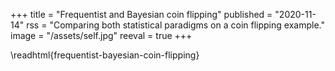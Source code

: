+++
title = "Frequentist and Bayesian coin flipping"
published = "2020-11-14"
rss = "Comparing both statistical paradigms on a coin flipping example."
image = "/assets/self.jpg"
reeval = true
+++

\readhtml{frequentist-bayesian-coin-flipping}
